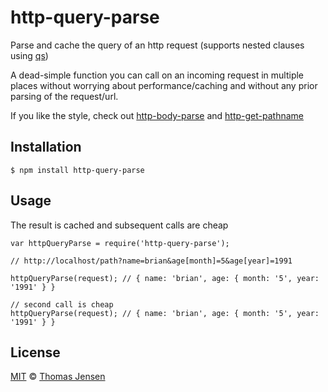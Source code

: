 # http-query-parse

Parse and cache the query of an http request (supports nested clauses
using [qs](https://github.com/visionmedia/node-querystring))

A dead-simple function you can call on an incoming request in
multiple places without worrying about performance/caching and
without any prior parsing of the request/url.

If you like the style, check out
[http-body-parse](https://github.com/tjconcept/njs-http-body-parse)
and [http-get-pathname](https://github.com/tjconcept/njs-http-get-pathname)

## Installation

	$ npm install http-query-parse

## Usage

The result is cached and subsequent calls are cheap

	var httpQueryParse = require('http-query-parse');

	// http://localhost/path?name=brian&age[month]=5&age[year]=1991

	httpQueryParse(request); // { name: 'brian', age: { month: '5', year: '1991' } }

	// second call is cheap
	httpQueryParse(request); // { name: 'brian', age: { month: '5', year: '1991' } }

## License

[MIT](http://opensource.org/licenses/MIT) © [Thomas Jensen](http://tjconcept.dk)